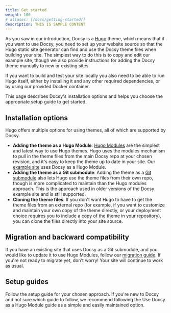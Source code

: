 ```yaml
---
title: Get started
weight: 100
# aliases: [/docs/getting-started/]
description: THIS IS SAMPLE CONTENT
---
```


As you saw in our introduction, Docsy is a [Hugo](https://gohugo.io) theme,
which means that if you want to use Docsy, you need to set up your website
source so that the Hugo static site generator can find and use the Docsy theme
files when building your site. The simplest way to do this is to copy and edit
our example site, though we also provide instructions for adding the Docsy theme
manually to new or existing sites.

If you want to build and test your site locally you also need to be able to run
Hugo itself, either by installing it and any other required dependencies, or by
using our provided Docker container.

This page describes Docsy's installation options and helps you choose the
appropriate setup guide to get started.

## Installation options

Hugo offers multiple options for using themes, all of which are supported by
Docsy.

- **Adding the theme as a Hugo Module**:
  [Hugo Modules](https://gohugo.io/hugo-modules/) are the simplest and latest
  way to use Hugo themes. Hugo uses the modules mechanism to pull in the theme
  files from the main Docsy repo at your chosen revision, and it's easy to keep
  the theme up to date in your site. Our
  [example site](https://github.com/google/docsy-example) uses Docsy as a Hugo
  Module.
- **Adding the theme as a Git submodule**: Adding the theme as a
  [Git submodule](https://git-scm.com/book/en/v2/Git-Tools-Submodules) also lets
  Hugo use the theme files from their own repo, though is more complicated to
  maintain than the Hugo modules approach. This is the approach used in older
  versions of the Docsy example site and is still supported.
- **Cloning the theme files**: If you don't want Hugo to have to get the theme
  files from an external repo (for example, if you want to customize and
  maintain your own copy of the theme directly, or your deployment choice
  requires you to include a copy of the theme in your repository), you can clone
  the files directly into your site source.

## Migration and backward compatibility

If you have an existing site that uses Docsy as a Git submodule, and you would
like to update it to use Hugo Modules, follow our
[migration guide](https://www.docsy.dev//docs/updating/convert-site-to-module/).
If you're not ready to migrate yet, don't worry! Your site will continue to work
as usual.

## Setup guides

Follow the setup guide for your chosen approach. If you're new to Docsy and not
sure which guide to follow, we recommend following the Use Docsy as a Hugo
Module guide as a simple and easily maintained option.
